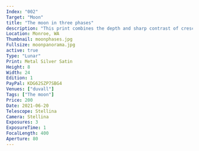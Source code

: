 ```yaml
---
Index: "002"
Target: "Moon"
title: "The moon in three phases"
description: "This print combines the depth and sharp contrast of crescent and quarter phases of the moon with the flat but detailed surface revealed when the moon is illuminated by full sun. The printing technique layers ink on brushed silver so that the moon's highlights reflect and glow." 
Location: Monroe, WA
Thumbnail: moonphases.jpg
Fullsize: moonpanorama.jpg
active: true
Type: "Lunar"
Print: Metal Silver Satin
Height: 8
Width: 24
Edition: 1
PayPal: KDG62SZP7SBG4
Venues: ["duvall"]
Tags: ["The moon"]
Price: 200
Date: 2021-06-20
Telescope: Stellina
Camera: Stellina
Exposures: 3
ExposureTime: 1
FocalLength: 400
Aperture: 80
---
```

